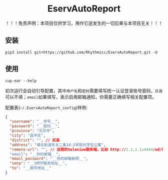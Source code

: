<h1 style="text-align: center"> EservAutoReport </h1>

！！！免责声明：本项目仅供学习，用作它途发生的一切后果与本项目无关！！！

## 安装

```shell
pip3 install git+https://github.com/Rhythmicc/EservAutoReport.git -U
```

## 使用

```shell
cup-ear --help
```

初次运行会自动引导配置，其中`用户名`和`密码`需要填写统一认证登录账号密码，`区县`可以不填；`email`如果填写，表示启用邮箱通知，你需要正确填写相关配置项。

配置表(`~/.EservAutoReport_config`)样例:

```json
{
  "username": "__学号__",
  "password": "__密码__",
  "province": "北京市",
  "city": "昌平区",
  "district": "", // 区县
  "address": "城北街道东关二条14-2号阳光学生公寓",
  "remote-url": "", // 远程的Selenium服务端，比如 http://1.1.1.1:4444/wd/hub；为空表示使用本机Selenium
  "email": "__你的邮箱__",
  "email_password": "__你的邮箱秘钥__",
  "smtp": "__SMTP服务地址__",
  "to": "__收件地址__"
}
```
